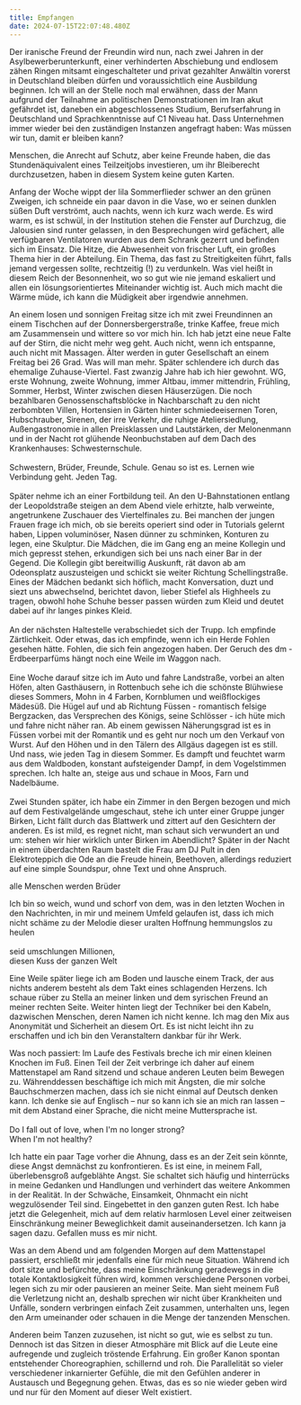```yaml
---
title: Empfangen
date: 2024-07-15T22:07:48.480Z
---
```

Der iranische Freund der Freundin wird nun, nach zwei Jahren in der Asylbewerberunterkunft, einer verhinderten Abschiebung und endlosem zähen Ringen mitsamt eingeschalteter und privat gezahlter Anwältin vorerst in Deutschland bleiben dürfen und voraussichtlich eine Ausbildung beginnen. Ich will an der Stelle noch mal erwähnen, dass der Mann aufgrund der Teilnahme an politischen Demonstrationen im Iran akut gefährdet ist, daneben ein abgeschlossenes Studium, Berufserfahrung in Deutschland und Sprachkenntnisse auf C1 Niveau hat. Dass Unternehmen immer wieder bei den zuständigen Instanzen angefragt haben: Was müssen wir tun, damit er bleiben kann?

Menschen, die Anrecht auf Schutz, aber keine Freunde haben, die das Stundenäquivalent eines Teilzeitjobs investieren, um ihr Bleiberecht durchzusetzen, haben in diesem System keine guten Karten.

Anfang der Woche wippt der lila Sommerflieder schwer an den grünen Zweigen, ich schneide ein paar davon in die Vase, wo er seinen dunklen süßen Duft verströmt, auch nachts, wenn ich kurz wach werde. Es wird warm, es ist schwül, in der Institution stehen die Fenster auf Durchzug, die Jalousien sind runter gelassen, in den Besprechungen wird gefächert, alle verfügbaren Ventilatoren wurden aus dem Schrank gezerrt und befinden sich im Einsatz. Die Hitze, die Abwesenheit von frischer Luft, ein großes Thema hier in der Abteilung. Ein Thema, das fast zu Streitigkeiten führt, falls jemand vergessen sollte, rechtzeitig (!) zu verdunkeln. Was viel heißt in diesem Reich der Besonnenheit, wo so gut wie nie jemand eskaliert und allen ein lösungsorientiertes Miteinander wichtig ist. Auch mich macht die Wärme müde, ich kann die Müdigkeit aber irgendwie annehmen.

An einem losen und sonnigen Freitag sitze ich mit zwei Freundinnen an einem Tischchen auf der Donnersbergerstraße, trinke Kaffee, freue mich am Zusammensein und wittere so vor mich hin. Ich hab jetzt eine neue Falte auf der Stirn, die nicht mehr weg geht. Auch nicht, wenn ich entspanne, auch nicht mit Massagen. Älter werden in guter Gesellschaft an einem Freitag bei 26 Grad. Was will man mehr. Später schlendere ich durch das ehemalige Zuhause-Viertel. Fast zwanzig Jahre hab ich hier gewohnt. WG, erste Wohnung, zweite Wohnung, immer Altbau, immer mittendrin, Frühling, Sommer, Herbst, Winter zwischen diesen Häuserzügen. Die noch bezahlbaren Genossenschaftsblöcke in Nachbarschaft zu den nicht zerbombten Villen, Hortensien in Gärten hinter schmiedeeisernen Toren, Hubschrauber, Sirenen, der irre Verkehr, die ruhige Ateliersiedlung, Außengastronomie in allen Preisklassen und Lautstärken, der Melonenmann und in der Nacht rot glühende Neonbuchstaben auf dem Dach des Krankenhauses: Schwesternschule.\
\
Schwestern, Brüder, Freunde, Schule. Genau so ist es. Lernen wie Verbindung geht. Jeden Tag.\
\
Später nehme ich an einer Fortbildung teil. An den U-Bahnstationen entlang der Leopoldstraße steigen an dem Abend viele erhitzte, halb verweinte, angetrunkene Zuschauer des Viertelfinales zu. Bei manchen der jungen Frauen frage ich mich, ob sie bereits operiert sind oder in Tutorials gelernt haben, Lippen voluminöser, Nasen dünner zu schminken, Konturen zu legen, eine Skulptur. Die Mädchen, die im Gang eng an meine Kollegin und mich gepresst stehen, erkundigen sich bei uns nach einer Bar in der Gegend. Die Kollegin gibt bereitwillig Auskunft, rät davon ab am Odeonsplatz auszusteigen und schickt sie weiter Richtung Schellingstraße. Eines der Mädchen bedankt sich höflich, macht Konversation, duzt und siezt uns abwechselnd, berichtet davon, lieber Stiefel als Highheels zu tragen, obwohl hohe Schuhe besser passen würden zum Kleid und deutet dabei auf ihr langes pinkes Kleid.\
\
An der nächsten Haltestelle verabschiedet sich der Trupp. Ich empfinde Zärtlichkeit. Oder etwas, das ich empfinde, wenn ich ein Herde Fohlen gesehen hätte. Fohlen, die sich fein angezogen haben. Der Geruch des dm - Erdbeerparfüms hängt noch eine Weile im Waggon nach.\
\
Eine Woche darauf sitze ich im Auto und fahre Landstraße, vorbei an alten Höfen, alten Gasthäusern, in Rottenbuch sehe ich die schönste Blühwiese dieses Sommers, Mohn in 4 Farben, Kornblumen und weißflockiges Mädesüß. Die Hügel auf und ab Richtung Füssen - romantisch felsige Bergzacken, das Versprechen des Königs, seine Schlösser - ich hüte mich und fahre nicht näher ran. Ab einem gewissen Näherungsgrad ist es in Füssen vorbei mit der Romantik und es geht nur noch um den Verkauf von Wurst. Auf den Höhen und in den Tälern des Allgäus dagegen ist es still. Und nass, wie jeden Tag in diesem Sommer. Es dampft und feuchtet warm aus dem Waldboden, konstant aufsteigender Dampf, in dem Vogelstimmen sprechen. Ich halte an, steige aus und schaue in Moos, Farn und Nadelbäume.\
\
Zwei Stunden später, ich habe ein Zimmer in den Bergen bezogen und mich auf dem Festivalgelände umgeschaut, stehe ich unter einer Gruppe junger Birken, Licht fällt durch das Blattwerk und zittert auf den Gesichtern der anderen. Es ist mild, es regnet nicht, man schaut sich verwundert an und um: stehen wir hier wirklich unter Birken im Abendlicht? Später in der Nacht in einem überdachten Raum bastelt die Frau am DJ Pult in den Elektroteppich die Ode an die Freude hinein, Beethoven, allerdings reduziert auf eine simple Soundspur, ohne Text und ohne Anspruch.

alle Menschen werden Brüder

Ich bin so weich, wund und schorf von dem, was in den letzten Wochen in den Nachrichten, in mir und meinem Umfeld gelaufen ist, dass ich mich nicht schäme zu der Melodie dieser uralten Hoffnung hemmungslos zu heulen\
\
seid umschlungen Millionen,\
diesen Kuss der ganzen Welt

Eine Weile später liege ich am Boden und lausche einem Track, der aus nichts anderem besteht als dem Takt eines schlagenden Herzens. Ich schaue rüber zu Stella an meiner linken und dem syrischen Freund an meiner rechten Seite. Weiter hinten liegt der Techniker bei den Kabeln, dazwischen Menschen, deren Namen ich nicht kenne. Ich mag den Mix aus Anonymität und Sicherheit an diesem Ort. Es ist nicht leicht ihn zu erschaffen und ich bin den Veranstaltern dankbar für ihr Werk.

Was noch passiert: Im Laufe des Festivals breche ich mir einen kleinen Knochen im Fuß. Einen Teil der Zeit verbringe ich daher auf einem Mattenstapel am Rand sitzend und schaue anderen Leuten beim Bewegen zu. Währenddessen beschäftige ich mich mit Ängsten, die mir solche Bauchschmerzen machen, dass ich sie nicht einmal auf Deutsch denken kann. Ich denke sie auf Englisch – nur so kann ich sie an mich ran lassen – mit dem Abstand einer Sprache, die nicht meine Muttersprache ist.\
\
Do I fall out of love, when I'm no longer strong?\
When I'm not healthy?

Ich hatte ein paar Tage vorher die Ahnung, dass es an der Zeit sein könnte, diese Angst demnächst zu konfrontieren. Es ist eine, in meinem Fall, überlebensgroß aufgeblähte Angst. Sie schaltet sich häufig und hinterrücks in meine Gedanken und Handlungen und verhindert das weitere Ankommen in der Realität. In der Schwäche, Einsamkeit, Ohnmacht ein nicht wegzulösender Teil sind. Eingebettet in den ganzen guten Rest. Ich habe jetzt die Gelegenheit, mich auf dem relativ harmlosen Level einer zeitweisen Einschränkung meiner Beweglichkeit damit auseinandersetzen. Ich kann ja sagen dazu. Gefallen muss es mir nicht.

Was an dem Abend und am folgenden Morgen auf dem Mattenstapel passiert, erschließt mir jedenfalls eine für mich neue Situation. Während ich dort sitze und befürchte, dass meine Einschränkung geradewegs in die totale Kontaktlosigkeit führen wird, kommen verschiedene Personen vorbei, legen sich zu mir oder pausieren an meiner Seite. Man sieht meinem Fuß die Verletzung nicht an, deshalb sprechen wir nicht über Krankheiten und Unfälle, sondern verbringen einfach Zeit zusammen, unterhalten uns, legen den Arm umeinander oder schauen in die Menge der tanzenden Menschen.

Anderen beim Tanzen zuzusehen, ist nicht so gut, wie es selbst zu tun. Dennoch ist das Sitzen in dieser Atmosphäre mit Blick auf die Leute eine aufregende und zugleich tröstende Erfahrung. Ein großer Kanon spontan entstehender Choreographien, schillernd und roh. Die Parallelität so vieler verschiedener inkarnierter Gefühle, die mit den Gefühlen anderer in Austausch und Begegnung gehen. Etwas, das es so nie wieder geben wird und nur für den Moment auf dieser Welt existiert.